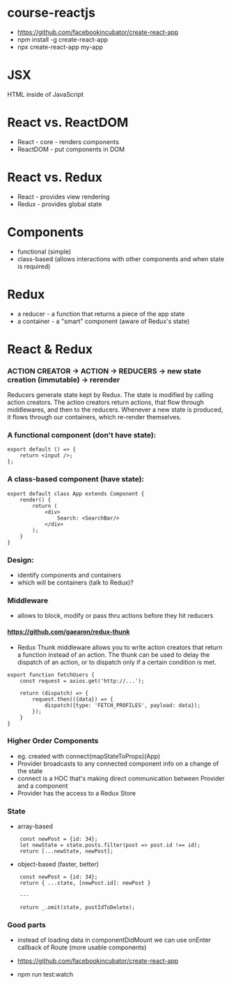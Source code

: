 # course-reactjs

- https://github.com/facebookincubator/create-react-app
- npm install -g create-react-app
- npx create-react-app my-app


# JSX

HTML inside of JavaScript 


# React vs. ReactDOM

- React - core - renders components
- ReactDOM - put components in DOM


# React vs. Redux

- React - provides view rendering
- Redux - provides global state


# Components

- functional (simple)
- class-based (allows interactions with other components and when state is required)


# Redux

- a reducer - a function that returns a piece of the app state
- a container - a "smart" component (aware of Redux's state)


# React & Redux

### ACTION CREATOR → ACTION → REDUCERS → new state creation (immutable) → rerender 

Reducers generate state kept by Redux.
The state is modified by calling action creators.
The action creators return actions, that flow through middlewares, and then to the reducers.
Whenever a new state is produced, it flows through our containers, which re-render themselves.

### A functional component (don't have state):

```
export default () => {
    return <input />;
};
```

### A class-based component (have state):

```
export default class App extends Component {
    render() {
        return (
            <div>
                Search: <SearchBar/>
            </div>
        );
    }
}
```

### Design:

- identify components and containers
- which will be containers (talk to Redux)?


### Middleware

- allows to block, modify or pass thru actions before they hit reducers


#### https://github.com/gaearon/redux-thunk
- Redux Thunk middleware allows you to write action creators that return a function instead of an action. The thunk can be used to delay the dispatch of an action, or to dispatch only if a certain condition is met. 

```
export function fetchUsers {
    const request = axios.get('http://...');

    return (dispatch) => {
        request.then(({data}) => {
            dispatch({type: 'FETCH_PROFILES', payload: data});
        });
    }
}
```

### Higher Order Components

- eg. created with connect(mapStateToProps)(App)
- Provider broadcasts to any connected component info on a change of the state
- connect is a HOC that's making direct communication between Provider and a component
- Provider has the access to a Redux Store


### State

- array-based
```
    const newPost = {id: 34};
    let newState = state.posts.filter(post => post.id !== id);
    return [...newState, newPost];
```

- object-based (faster, better)
```
    const newPost = {id: 34};
    return { ...state, [newPost.id]: newPost }
    
    --- 
    
    return _.omit(state, postIdToDelete);
```

### Good parts

- instead of loading data in componentDidMount we can use onEnter callback of Route (more usable components)

- https://github.com/facebookincubator/create-react-app

- npm run test:watch
